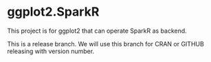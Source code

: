 # ggplot2.SparkR

This project is for ggplot2 that can operate SparkR as backend.

This is a release branch. We will use this branch for CRAN or GITHUB releasing with version number.
